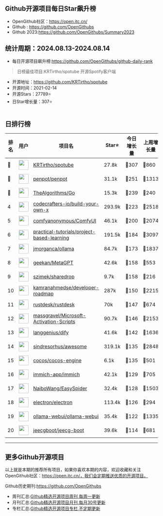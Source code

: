 ## Github开源项目每日Star飙升榜

- OpenGithub社区：https://open.itc.cn/
- Github : https://github.com/OpenGithubs
- Github 2023:https://github.com/OpenGithubs/Summary2023

## 统计周期：2024.08.13-2024.08.14

- 每日开源项目飙升榜:https://github.com/OpenGithubs/github-daily-rank



> 日榜最佳项目:KRTirtho/spotube  开源Spotify客户端

- 开源地址：https://github.com/KRTirtho/spotube
- 开源时间：2021-02-14
- 开源Stars：27789⭐
- 日Star增长量：307⭐

![]()


## 日排行榜

| 排名        |  用户     |  项目名          | Star⭐          | 今日增长量     | 上周增长量      |  开源时间   |
|------------|------------|---------------|---------------- |--------------|----------------|------------|
| 🥇 | <img src="https://avatars.githubusercontent.com/u/61944859?u=912270e4ade246b3f8555e7a8db6a58efe6f4587&v=4" alt="" size="32" height="32" width="32" data-view-component="true" class="avatar circle"> | [KRTirtho/spotube](https://github.com/KRTirtho/spotube)| 27.8k  | 🔺307| 🔺860 | 2021-02-14 |
| 🥈 | <img src="https://avatars.githubusercontent.com/u/30179644?v=4" alt="" size="32" height="32" width="32" data-view-component="true" class="avatar circle"> | [penpot/penpot](https://github.com/penpot/penpot)| 31.1k  | 🔺251| 🔺1313 | 2015-12-30 |
| 🥉 | <img src="https://avatars.githubusercontent.com/u/20487725?v=4" alt="" size="32" height="32" width="32" data-view-component="true" class="avatar circle"> | [TheAlgorithms/Go](https://github.com/TheAlgorithms/Go)| 15.3k  | 🔺239| 🔺240 | 2016-08-21 |
| 4 | <img src="https://avatars.githubusercontent.com/u/58904235?v=4" alt="" size="32" height="32" width="32" data-view-component="true" class="avatar circle"> | [codecrafters-io/build-your-own-x](https://github.com/codecrafters-io/build-your-own-x)| 293.9k  | 🔺223| 🔺2518 | 2018-05-09 |
| 5 | <img src="https://avatars.githubusercontent.com/u/121283862?u=00e0967075548ed41bd53ed0eacd34ac42d8cef0&v=4" alt="" size="32" height="32" width="32" data-view-component="true" class="avatar circle"> | [comfyanonymous/ComfyUI](https://github.com/comfyanonymous/ComfyUI)| 46.1k  | 🔺200| 🔺2074 | 2023-01-17 |
| 6 | <img src="https://avatars.githubusercontent.com/u/89421154?v=4" alt="" size="32" height="32" width="32" data-view-component="true" class="avatar circle"> | [practical-tutorials/project-based-learning](https://github.com/practical-tutorials/project-based-learning)| 191.5k  | 🔺184| 🔺3097 | 2017-04-12 |
| 7 | <img src="https://avatars.githubusercontent.com/u/151674099?v=4" alt="" size="32" height="32" width="32" data-view-component="true" class="avatar circle"> | [jmorganca/ollama](https://github.com/jmorganca/ollama)| 84.7k  | 🔺173| 🔺1837 | 2023-06-27 |
| 8 | <img src="https://avatars.githubusercontent.com/u/2707039?u=463185951e02a6ba817bf59f549e917b7690348c&v=4" alt="" size="32" height="32" width="32" data-view-component="true" class="avatar circle"> | [geekan/MetaGPT](https://github.com/geekan/MetaGPT)| 42.6k  | 🔺158| 🔺553 | 2023-06-30 |
| 9 | <img src="https://avatars.githubusercontent.com/u/9873?v=4" alt="" size="32" height="32" width="32" data-view-component="true" class="avatar circle"> | [szimek/sharedrop](https://github.com/szimek/sharedrop)| 9.7k  | 🔺158| 🔺216 | 2014-03-20 |
| 10 | <img src="https://avatars.githubusercontent.com/u/4921183?u=d6ed3573fc67b699e0c3bc2c7e1fb82c98c40dec&v=4" alt="" size="32" height="32" width="32" data-view-component="true" class="avatar circle"> | [kamranahmedse/developer-roadmap](https://github.com/kamranahmedse/developer-roadmap)| 287k  | 🔺150| 🔺2215 | 2017-03-15 |
| 11 | <img src="https://avatars.githubusercontent.com/u/71636191?u=fcdfa5bbe724bd4ec02f6c3b2419ff25b7f5eb07&v=4" alt="" size="32" height="32" width="32" data-view-component="true" class="avatar circle"> | [rustdesk/rustdesk](https://github.com/rustdesk/rustdesk)| 70k  | 🔺147| 🔺674 | 2020-09-28 |
| 12 | <img src="https://avatars.githubusercontent.com/u/59795046?v=4" alt="" size="32" height="32" width="32" data-view-component="true" class="avatar circle"> | [massgravel/Microsoft-Activation-Scripts](https://github.com/massgravel/Microsoft-Activation-Scripts)| 90.7k  | 🔺146| 🔺2153 | 2020-01-13 |
| 13 | <img src="https://avatars.githubusercontent.com/u/127165244?v=4" alt="" size="32" height="32" width="32" data-view-component="true" class="avatar circle"> | [langgenius/dify](https://github.com/langgenius/dify)| 41.6k  | 🔺142| 🔺1636 | 2023-04-12 |
| 14 | <img src="https://avatars.githubusercontent.com/u/170270?u=34acd557a042ac478d273a4621570cadb6b0bd89&v=4" alt="" size="32" height="32" width="32" data-view-component="true" class="avatar circle"> | [sindresorhus/awesome](https://github.com/sindresorhus/awesome)| 319.1k  | 🔺135| 🔺2848 | 2014-07-11 |
| 15 | <img src="https://avatars.githubusercontent.com/u/6937061?v=4" alt="" size="32" height="32" width="32" data-view-component="true" class="avatar circle"> | [cocos/cocos-engine](https://github.com/cocos/cocos-engine)| 6.1k  | 🔺135| 🔺501 | 2015-12-05 |
| 16 | <img src="https://avatars.githubusercontent.com/u/109746326?v=4" alt="" size="32" height="32" width="32" data-view-component="true" class="avatar circle"> | [immich-app/immich](https://github.com/immich-app/immich)| 42.1k  | 🔺129| 🔺705 | 2022-02-03 |
| 17 | <img src="https://avatars.githubusercontent.com/u/30287768?u=430d71312cd7b74533c807b08d7211a6e25d4edd&v=4" alt="" size="32" height="32" width="32" data-view-component="true" class="avatar circle"> | [NaiboWang/EasySpider](https://github.com/NaiboWang/EasySpider)| 32.4k  | 🔺128| 🔺1503 | 2020-07-18 |
| 18 | <img src="https://avatars.githubusercontent.com/u/13409222?v=4" alt="" size="32" height="32" width="32" data-view-component="true" class="avatar circle"> | [electron/electron](https://github.com/electron/electron)| 113.4k  | 🔺126| 🔺294 | 2013-04-12 |
| 19 | <img src="https://avatars.githubusercontent.com/u/158137808?v=4" alt="" size="32" height="32" width="32" data-view-component="true" class="avatar circle"> | [ollama-webui/ollama-webui](https://github.com/ollama-webui/ollama-webui)| 35.4k  | 🔺122| 🔺1335 | 2023-10-07 |
| 20 | <img src="https://avatars.githubusercontent.com/u/86360035?v=4" alt="" size="32" height="32" width="32" data-view-component="true" class="avatar circle"> | [jeecgboot/jeecg-boot](https://github.com/jeecgboot/jeecg-boot)| 39.6k  | 🔺114| 🔺681 | 2018-11-26 |

---
## 更多Github开源项目

以上就是本期的推荐所有项目，如果你喜欢本期的内容，欢迎收藏和关注OpenGithub社区：https://open.itc.cn/，我们会定期推送优质的开源项目。

Github历史期刊:https://github.com/OpenGithubs
- 周刊汇总:[Github精选开源项目周刊,每周一更新](https://github.com/OpenGithubs/weekly)
- 月刊汇总:[Github精选开源项目月刊,每月30号更新](https://github.com/OpenGithubs/monthly)
- 专栏汇总:[Github精选开源项目专栏,不定期更新](https://github.com/OpenGithubs/selectedColumn)
